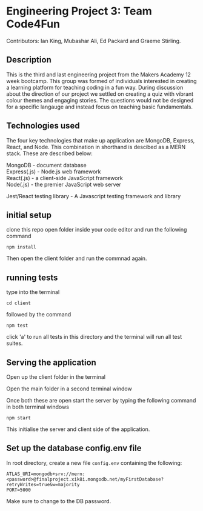 # Engineering Project 3: Team Code4Fun

Contributors: Ian King, Mubashar Ali, Ed Packard and Graeme Stirling. 

## Description

This is the third and last engineering project from the Makers Academy 12 week bootcamp. This group was formed of individuals interested in creating a learning platform for teaching coding in a fun way. During discussion about the direction of our project we settled on creating a quiz with vibrant colour themes and engaging stories. The questions would not be designed for a specific langauge and instead focus on teaching basic fundamentals.  

## Technologies used

The four key technologies that make up application are MongoDB, Express, React, and Node. This combination in shorthand is descibed as a MERN stack. These are described below:

MongoDB - document database <br />
Express(.js) - Node.js web framework <br />
React(.js) - a client-side JavaScript framework <br />
Node(.js) - the premier JavaScript web server <br />

Jest/React testing library - A Javascript testing framework and library

## initial setup 

clone this repo 
open folder inside your code editor and run the following command 

``` npm install ```

Then open the client folder and run the commnad again. 

## running tests 

type into the terminal 

``` cd client ```

followed by the command 

``` npm test ```

click 'a' to run all tests in this directory and the terminal will run all test suites. 

## Serving the application 

Open up the client folder in the terminal 

Open the main folder in a second terminal window

Once both these are open start the server by typing the following command in both terminal windows 

``` npm start ``` 

This initialise the server and client side of the application. 


## Set up the database config.env file

In root directory, create a new file `config.env` containing the following:

```
ATLAS_URI=mongodb+srv://mern:<password>@finalproject.xik8i.mongodb.net/myFirstDatabase?retryWrites=true&w=majority
PORT=5000
```

Make sure to change <password> to the DB password.
